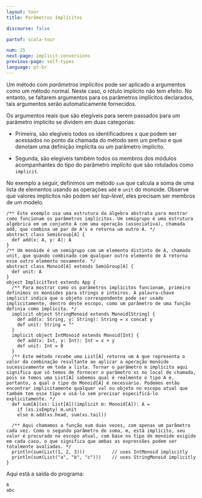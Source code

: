 ```yaml
---
layout: tour
title: Parâmetros Implícitos

discourse: false

partof: scala-tour

num: 25
next-page: implicit-conversions
previous-page: self-types
language: pt-br
---
```


Um método com _parâmetros implícitos_ pode ser aplicado a argumentos como um método normal. Neste caso, o rótulo implícito não tem efeito. No entanto, se faltarem argumentos para os parâmetros implícitos declarados, tais argumentos serão automaticamente fornecidos.

Os argumentos reais que são elegíveis para serem passados para um parâmetro implícito se dividem em duas categorias:

* Primeira, são elegíveis todos os identificadores x que podem ser acessados no ponto da chamada do método sem um prefixo e que denotam uma definição implícita ou um parâmetro implícito.

* Segunda, são elegíveis também todos os membros dos módulos acompanhantes do tipo do parâmetro implícito que são rotulados como `implicit`.

No exemplo a seguir, definimos um método `sum` que calcula a soma de uma lista de elementos usando as operações `add` e `unit` do monoide. Observe que valores implícitos não podem ser *top-level*, eles precisam ser membros de um modelo.

```tut
/** Este exemplo usa uma estrutura da álgebra abstrata para mostrar como funcionam os parâmetros implícitos. Um semigrupo é uma estrutura algébrica em um conjunto A com uma operação (associativa), chamada add, que combina um par de A's e retorna um outro A. */
abstract class SemiGroup[A] {
  def add(x: A, y: A): A
}
/** Um monóide é um semigrupo com um elemento distinto de A, chamado unit, que quando combinado com qualquer outro elemento de A retorna esse outro elemento novamente. */
abstract class Monoid[A] extends SemiGroup[A] {
  def unit: A
}
object ImplicitTest extends App {
  /** Para mostrar como os parâmetros implícitos funcionam, primeiro definimos os monóides para strings e inteiros. A palavra-chave implicit indica que o objeto correspondente pode ser usado implicitamente, dentro deste escopo, como um parâmetro de uma função definia como implícita. */
  implicit object StringMonoid extends Monoid[String] {
    def add(x: String, y: String): String = x concat y
    def unit: String = ""
  }
  implicit object IntMonoid extends Monoid[Int] {
    def add(x: Int, y: Int): Int = x + y
    def unit: Int = 0
  }
  /** Este método recebe uma List[A] retorna um A que representa o valor da combinação resultante ao aplicar a operação monóide sucessivamente em toda a lista. Tornar o parâmetro m implícito aqui significa que só temos de fornecer o parâmetro xs no local de chamada, pois se temos uma List[A] sabemos qual é realmente o tipo A e, portanto, o qual o tipo do Monoid[A] é necessário. Podemos então encontrar implicitamente qualquer val ou objeto no escopo atual que também tem esse tipo e usá-lo sem precisar especificá-lo explicitamente. */
  def sum[A](xs: List[A])(implicit m: Monoid[A]): A =
    if (xs.isEmpty) m.unit
    else m.add(xs.head, sum(xs.tail))

  /** Aqui chamamos a função sum duas vezes, com apenas um parâmetro cada vez. Como o segundo parâmetro de soma, m, está implícito, seu valor é procurado no escopo atual, com base no tipo de monóide exigido em cada caso, o que significa que ambas as expressões podem ser totalmente avaliadas. */
  println(sum(List(1, 2, 3)))          // uses IntMonoid implicitly
  println(sum(List("a", "b", "c")))    // uses StringMonoid implicitly
}
```

Aqui está a saída do programa:

```
6
abc
```
